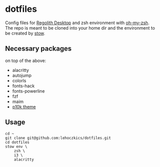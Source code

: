 # dotfiles
Config files for [Regolith Desktop](https://regolith-linux.org/) and zsh environment with [oh-my-zsh](https://ohmyz.sh/).<br>
The repo is meant to be cloned into your home dir and the environment to be created by [stow](https://www.gnu.org/software/stow/).<br>
## Necessary packages 
on top of the above:<br>
- alacritty
- autojump
- colorls
- fonts-hack
- fonts-powerline
- fzf
- maim
- [p10k theme](https://github.com/romkatv/powerlevel10k#oh-my-zsh)

## Usage
```
cd ~
git clone git@github.com:lehoczkics/dotfiles.git
cd dotfiles
stow env \
	zsh \
	i3 \
	alacritty
```

